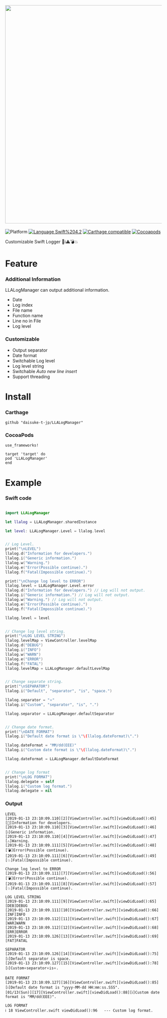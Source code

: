 <img src="https://github.com/daisuke-t-jp/LLALogManager/blob/master/doc/header.png" width="700"></br>
------
![Platform](https://img.shields.io/badge/Platform-iOS%2010.0+%20%7C%20macOS%2010.12+%20%7C%20tvOS%2012.0+-blue.svg)
[![Language Swift%204.2](https://img.shields.io/badge/Language-Swift%204.2-orange.svg)](https://developer.apple.com/swift)
[![Carthage compatible](https://img.shields.io/badge/Carthage-compatible-green.svg)](https://github.com/Carthage/Carthage)
[![Cocoapods](https://img.shields.io/cocoapods/v/LLALogManager.svg)](https://cocoapods.org/pods/LLALogManager)

Customizable Swift Logger 🐝ℹ️⚠️💣💥

# Feature
### Additional Information
LLALogManager can output additional information.

- Date
- Log index
- File name
- Function name
- Line no in File
- Log level

### Customizable
- Output separator
- Date format
- Switchable Log level
- Log level string
- Switchable *Auto new line insert*
- Support threading


# Install
### Carthage
`github "daisuke-t-jp/LLALogManager"` 

### CocoaPods
```
use_frameworks!

target 'target' do
pod 'LLALogManager'
end
```


# Example
### Swift code
```swift

import LLALogManager

let llalog = LLALogManager.sharedInstance

let level: LLALogManager.Level = llalog.level


// Log Level.
print("\nLEVEL")
llalog.d("Information for developers.")
llalog.i("Generic information.")
llalog.w("Warning.")
llalog.e("Error(Possible continue).")
llalog.f("Fatal(Impossible continue).")

print("\nChange log level to ERROR")
llalog.level = LLALogManager.Level.error
llalog.d("Information for developers.") // Log will not output.
llalog.i("Generic information.") // Log will not output.
llalog.w("Warning.") // Log will not output.
llalog.e("Error(Possible continue).")
llalog.f("Fatal(Impossible continue).")

llalog.level = level


// Change log level string.
print("\nLOG LEVEL STRING")
llalog.levelMap = ViewController.levelMap
llalog.d("DEBUG")
llalog.i("INFO")
llalog.w("WARN")
llalog.e("ERROR")
llalog.f("FATAL")
llalog.levelMap = LLALogManager.defaultLevelMap


// Change separate string.
print("\nSEPARATOR")
llalog.i("Default", "separator", "is", "space.")

llalog.separator = "⭐️"
llalog.i("Custom", "separator", "is", ".")

llalog.separator = LLALogManager.defaultSeparator


// Change date format.
print("\nDATE FORMAT")
llalog.i("Default date format is \"\(llalog.dateFormat)\".")

llalog.dateFormat = "MM/dd(EEE)"
llalog.i("Custom date format is \"\(llalog.dateFormat)\".")

llalog.dateFormat = LLALogManager.defaultDateFormat


// Change log format
print("\nLOG FORMAT")
llalog.delegate = self
llalog.i("Custom log format.")
llalog.delegate = nil
```

### Output
```
LEVEL
[2019-01-13 23:10:09.110][2][ViewController.swift][viewDidLoad():45][🐝]Information for developers.
[2019-01-13 23:10:09.110][3][ViewController.swift][viewDidLoad():46][ℹ️]Generic information.
[2019-01-13 23:10:09.110][4][ViewController.swift][viewDidLoad():47][⚠️]Warning.
[2019-01-13 23:10:09.111][5][ViewController.swift][viewDidLoad():48][💣]Error(Possible continue).
[2019-01-13 23:10:09.111][6][ViewController.swift][viewDidLoad():49][💥]Fatal(Impossible continue).

Change log level to ERROR
[2019-01-13 23:10:09.111][7][ViewController.swift][viewDidLoad():56][💣]Error(Possible continue).
[2019-01-13 23:10:09.111][8][ViewController.swift][viewDidLoad():57][💥]Fatal(Impossible continue).

LOG LEVEL STRING
[2019-01-13 23:10:09.111][9][ViewController.swift][viewDidLoad():65][DEB]DEBUG
[2019-01-13 23:10:09.111][10][ViewController.swift][viewDidLoad():66][INF]INFO
[2019-01-13 23:10:09.112][11][ViewController.swift][viewDidLoad():67][WAR]WARN
[2019-01-13 23:10:09.112][12][ViewController.swift][viewDidLoad():68][ERR]ERROR
[2019-01-13 23:10:09.126][13][ViewController.swift][viewDidLoad():69][FAT]FATAL

SEPARATOR
[2019-01-13 23:10:09.126][14][ViewController.swift][viewDidLoad():75][ℹ️]Default separator is space.
[2019-01-13 23:10:09.127][15][ViewController.swift][viewDidLoad():78][ℹ️]Custom⭐️separator⭐️is⭐️.

DATE FORMAT
[2019-01-13 23:10:09.127][16][ViewController.swift][viewDidLoad():85][ℹ️]Default date format is "yyyy-MM-dd HH:mm:ss.SSS".
[01/13(Sun)][17][ViewController.swift][viewDidLoad():88][ℹ️]Custom date format is "MM/dd(EEE)".

LOG FORMAT
ℹ️ 18 ViewController.swift viewDidLoad():96   --- Custom log format.
```
